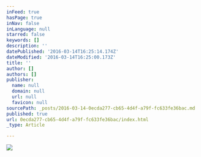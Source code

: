 ```yaml
---
inFeed: true
hasPage: true
inNav: false
inLanguage: null
starred: false
keywords: []
description: ''
datePublished: '2016-03-14T16:25:14.174Z'
dateModified: '2016-03-14T16:25:00.173Z'
title: ''
author: []
authors: []
publisher:
  name: null
  domain: null
  url: null
  favicon: null
sourcePath: _posts/2016-03-14-0ecda277-cb65-4d4f-a79f-fc633fe36bac.md
published: true
url: 0ecda277-cb65-4d4f-a79f-fc633fe36bac/index.html
_type: Article

---
```

![](https://the-grid-user-content.s3-us-west-2.amazonaws.com/6f22bc57-bd52-4a35-bc2b-a15ae1cdd67c.jpg)